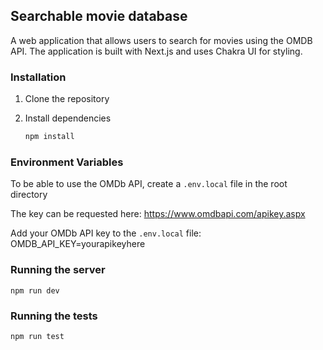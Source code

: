 ## Searchable movie database
A web application that allows users to search for movies using the OMDB API. The application is built with Next.js and uses Chakra UI for styling.

### Installation
1. Clone the repository

2. Install dependencies

    ```bash
    npm install
    ```

### Environment Variables

To be able to use the OMDb API, create a `.env.local` file in the root directory 

The key can be requested here: https://www.omdbapi.com/apikey.aspx

Add your OMDb API key to the `.env.local` file:
OMDB_API_KEY=yourapikeyhere


### Running the server

    npm run dev


### Running the tests

    npm run test
